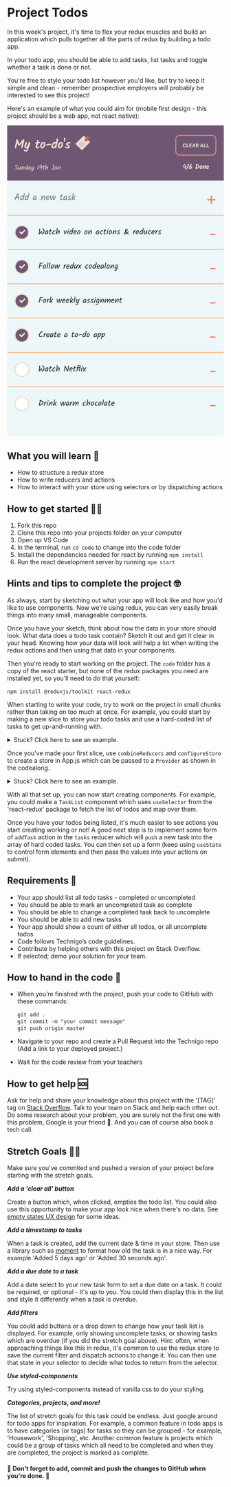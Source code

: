 # Project Todos

In this week's project, it's time to flex your redux muscles and build an application which pulls together all the parts of redux by building a todo app.

In your todo app, you should be able to add tasks, list tasks and toggle whether a task is done or not. 

You're free to style your todo list however you'd like, but try to keep it simple and clean - remember prospective employers will probably be interested to see this project!

Here's an example of what you could aim for (mobile first design - this project should be a web app, not react native):

![Alt Screenshot](https://github.com/Nasimmhn/project-todos/blob/master/to-do-app.png?raw=true "Screenshot" )

## What you will learn 🧠

* How to structure a redux store
* How to write reducers and actions
* How to interact with your store using selectors or by dispatching actions

## How to get started 💪🏼

1. Fork this repo
2. Clone this repo into your projects folder on your computer
3. Open up VS Code
4. In the terminal, run `cd code` to change into the code folder
5. Install the dependencies needed for react by running `npm install`
6. Run the react development server by running `npm start`

## Hints and tips to complete the project 🤓

As always, start by sketching out what your app will look like and how you'd like to use components. Now we're using redux, you can very easily break things into many small, manageable components. 

Once you have your sketch, think about how the data in your store should look. What data does a todo task contain? Sketch it out and get it clear in your head. Knowing how your data will look will help a lot when writing the redux actions and then using that data in your components.

Then you're ready to start working on the project. The `code` folder has a copy of the react starter, but none of the redux packages you need are installed yet, so you'll need to do that yourself:

```
npm install @reduxjs/toolkit react-redux
```

When starting to write your code, try to work on the project in small chunks rather than taking on too much at once. For example, you could start by making a new slice to store your todo tasks and use a hard-coded list of tasks to get up-and-running with. 

<p>
<details><summary>Stuck? Click here to see an example.</summary>
<p>

Here is an example slice you could create to store your tasks:

```js
// src/reducers/tasks.js
import { createSlice } from '@reduxjs/toolkit'

export const tasks = createSlice({
  name: 'tasks',
  initialState: [
    { id: 1, text: 'Watch video on actions & reducers', complete: true },
    { id: 2, text: 'Follow redux codealong', complete: true },
    { id: 3, text: 'Fork weekly assignment', complete: true },
    { id: 4, text: 'Create a todo app', complete: false },
  ]
})
```

</p>
</details>
</p>

Once you've made your first slice, use `combineReducers` and `configureStore` to create a store in App.js which can be passed to a `Provider` as shown in the codealong.

<p>
<details><summary>Stuck? Click here to see an example.</summary>
<p>

Here is how you can set up your store to be passed to the provider:

```js
// src/App.js
import React from 'react'
import { Provider } from 'react-redux'
import { combineReducers, configureStore } from '@reduxjs/toolkit'
import { tasks } from './reducers/tasks'

const reducer = combineReducers({
  tasks: tasks.reducer
})

const store = configureStore({ reducer })

export const App = () => {
  return (
    <Provider store={store}>
      Your components can be mounted here, inside the Provider.
    </Provider>
  )
}
```

</p>
</details>
</p>

With all that set up, you can now start creating components. For example, you could make a `TaskList` component which uses `useSelector` from the 'react-redux' package to fetch the list of todos and map over them.

Once you have your todos being listed, it's much easier to see actions you start creating working or not! A good next step is to implement some form of `addTask` action in the `tasks` reducer which will `push` a new task into the array of hard coded tasks. You can then set up a form (keep using `useState` to control form elements and then pass the values into your actions on submit).

## Requirements 🧪

* Your app should list all todo tasks - completed or uncompleted
* You should be able to mark an uncompleted task as complete
* You should be able to change a completed task back to uncomplete
* You should be able to add new tasks
* Your app should show a count of either all todos, or all uncomplete todos
* Code follows Technigo’s code guidelines.
* Contribute by helping others with this project on Stack Overflow.
* If selected; demo your solution for your team.


## How to hand in the code 🎯

* When you’re finished with the project, push your code to GitHub with these commands:

  ```
  git add .
  git commit -m "your commit message"
  git push origin master
  ```

* Navigate to your repo and create a Pull Request into the Technigo repo (Add a link to your deployed project.)
* Wait for the code review from your teachers

## How to get help 🆘

Ask for help and share your knowledge about this project with the '[TAG]' tag on [Stack Overflow](https://stackoverflow.com/c/technigo/questions). Talk to your team on Slack and help each other out. Do some research about your problem, you are surely not the first one with this problem, Google is your friend 🙂. And you can of course also book a tech call. 

## Stretch Goals 🏃‍♂

Make sure you've commited and pushed a version of your project before starting with the stretch goals.

**_Add a 'clear all' button_**

Create a button which, when clicked, empties the todo list. You could also use this opportunity to make your app look nice when there's no data. See [empty states UX design](https://www.toptal.com/designers/ux/empty-state-ux-design) for some ideas.

**_Add a timestamp to tasks_**

When a task is created, add the current date & time in your store. Then use a library such as [moment](https://momentjs.com/) to format how old the task is in a nice way. For example 'Added 5 days ago' or 'Added 30 seconds ago'.

**_Add a due date to a task_**

Add a date select to your new task form to set a due date on a task. It could be required, or optional - it's up to you. You could then display this in the list and style it differently when a task is overdue.

**_Add filters_**

You could add buttons or a drop down to change how your task list is displayed. For example, only showing uncomplete tasks, or showing tasks which are overdue (if you did the stretch goal above). Hint: often, when approaching things like this in redux, it's common to use the redux store to save the current filter and dispatch actions to change it. You can then use that state in your selector to decide what todos to return from the selector.

**_Use styled-components_**

Try using styled-components instead of vanilla css to do your styling.

**_Categories, projects, and more!_**

The list of stretch goals for this task could be endless. Just google around for todo apps for inspiration. For example, a common feature in todo apps is to have categories (or tags) for tasks so they can be grouped - for example, 'Housework', 'Shopping', etc. Another common feature is projects which could be a group of tasks which all need to be completed and when they are completed, the project is marked as complete.

#### 🚨 Don't forget to add, commit and push the changes to GitHub when you're done. 🏁

